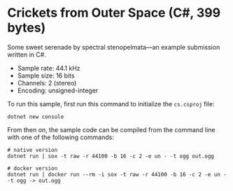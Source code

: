 # Crickets from Outer Space (C#, 399 bytes)

Some sweet serenade by spectral stenopelmata—an example submission written in C#.

* Sample rate: 44.1 kHz
* Sample size: 16 bits
* Channels: 2 (stereo)
* Encoding: unsigned-integer

To run this sample, first run this command to initialize the `cs.csproj` file:

    dotnet new console

From then on, the sample code can be compiled from the command line with one of the following commands:

    # native version
    dotnet run | sox -t raw -r 44100 -b 16 -c 2 -e un - -t ogg out.ogg

    # docker version
    dotnet run | docker run --rm -i sox -t raw -r 44100 -b 16 -c 2 -e un - -t ogg -> out.ogg
